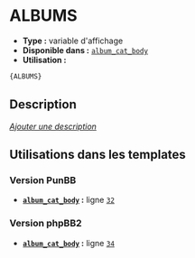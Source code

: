 # ALBUMS
* __Type :__ variable d'affichage
* __Disponible dans :__ [`album_cat_body`](../tpl/var/album_cat_body.md#readme)
* __Utilisation :__

```html
{ALBUMS}
```

## Description
[*Ajouter une description*](https://fa-tvars.appspot.com/var/ALBUMS)

## Utilisations dans les templates

### Version PunBB
* __[`album_cat_body`](../tpl/var/album_cat_body.md#readme) :__ ligne [`32`](../tpl/src/punbb/album_cat_body.tpl#L32)

### Version phpBB2
* __[`album_cat_body`](../tpl/var/album_cat_body.md#readme) :__ ligne [`34`](../tpl/src/subsilver/album_cat_body.tpl#L34)